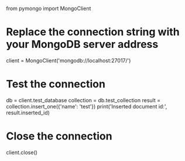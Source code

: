 from pymongo import MongoClient

# Replace the connection string with your MongoDB server address
client = MongoClient('mongodb://localhost:27017/')

# Test the connection
db = client.test_database
collection = db.test_collection
result = collection.insert_one({'name': 'test'})
print('Inserted document id:', result.inserted_id)

# Close the connection
client.close()
